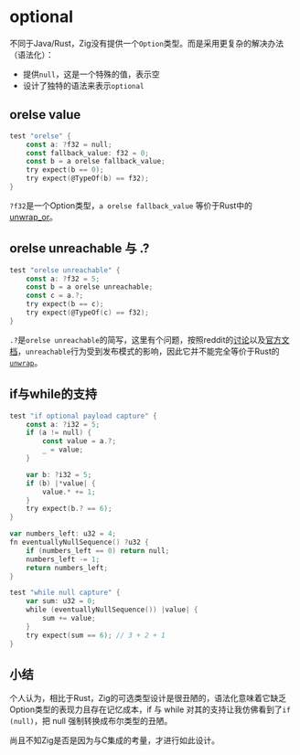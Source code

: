 # optional

不同于Java/Rust，Zig没有提供一个`Option`类型。而是采用更复杂的解决办法（语法化）：

- 提供`null`，这是一个特殊的值，表示空
- 设计了独特的语法来表示`optional`

## orelse value

```go
test "orelse" {
    const a: ?f32 = null;
    const fallback_value: f32 = 0;
    const b = a orelse fallback_value;
    try expect(b == 0);
    try expect(@TypeOf(b) == f32);
}
```

`?f32`是一个Option类型，`a orelse fallback_value` 等价于Rust中的 [unwrap_or](https://doc.rust-lang.org/std/option/enum.Option.html#method.unwrap_or)。

## orelse unreachable 与 .?

```go
test "orelse unreachable" {
    const a: ?f32 = 5;
    const b = a orelse unreachable;
    const c = a.?;
    try expect(b == c);
    try expect(@TypeOf(c) == f32);
}
```

`.?`是`orelse unreachable`的简写，这里有个问题，按照reddit的[讨论](https://www.reddit.com/r/Zig/comments/10kuqvv/meaning_of_unreachable_keyword/)以及[官方文档](https://ziglang.org/documentation/master/#unreachable)，`unreachable`行为受到发布模式的影响，因此它并不能完全等价于Rust的[`unwrap`](https://doc.rust-lang.org/std/option/enum.Option.html#method.unwrap "method std::option::Option::unwrap")。

## if与while的支持

```go
test "if optional payload capture" {
    const a: ?i32 = 5;
    if (a != null) {
        const value = a.?;
        _ = value;
    }

    var b: ?i32 = 5;
    if (b) |*value| {
        value.* += 1;
    }
    try expect(b.? == 6);
}

var numbers_left: u32 = 4;
fn eventuallyNullSequence() ?u32 {
    if (numbers_left == 0) return null;
    numbers_left -= 1;
    return numbers_left;
}

test "while null capture" {
    var sum: u32 = 0;
    while (eventuallyNullSequence()) |value| {
        sum += value;
    }
    try expect(sum == 6); // 3 + 2 + 1
}
```

## 小结

个人认为，相比于Rust，Zig的可选类型设计是很丑陋的，语法化意味着它缺乏Option类型的表现力且存在记忆成本，if 与 while 对其的支持让我仿佛看到了`if (null)`，把 null 强制转换成布尔类型的丑陋。

尚且不知Zig是否是因为与C集成的考量，才进行如此设计。

